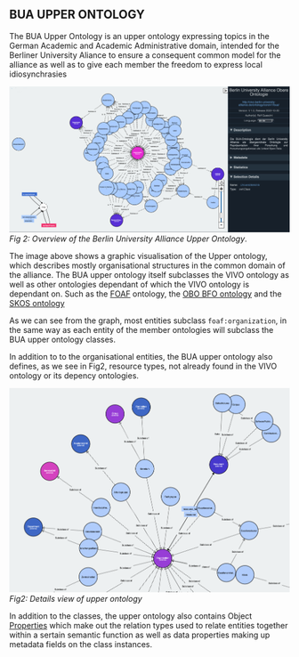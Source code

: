 ## BUA UPPER ONTOLOGY

The BUA Upper Ontology is an upper ontology expressing topics in the German Academic and Academic Administrative domain, intended for the Berliner University Aliance to ensure a consequent common model for the alliance as well as to give each member the freedom to express local idiosynchrasies

![Fig1: Overview of the Berlin University Alliance Upper Ontology](images/bua-upper-vowl.png)
*Fig 2: Overview of the Berlin University Alliance Upper Ontology*.

The image above shows a graphic visualisation of the Upper ontology, which describes mostly organisational structures in the common domain of the alliance.
The BUA upper ontology itself subclasses the VIVO ontology as well as other ontologies dependant of which the VIVO ontology is dependant on. Such as the [FOAF](http://xmlns.com/foaf/0.1/) ontology, the [OBO BFO ontology](https://ontobee.org/ontology/BFO)	and the [SKOS ontology](https://www.w3.org/2009/08/skos-reference/skos.html)

As we can see from the graph, most entities subclass `foaf:organization`, in the same way as each entity of the member ontologies will subclass the BUA upper ontology classes.

In addition to to the organisational entities, the BUA upper ontology also defines, as we see in Fig2, resource types, not already found in the VIVO ontology or its depency ontologies.

![Fig2: Details view of upper ontology](images/bua-vowl-details.png)
*Fig2: Details view of upper ontology*

In addition to the classes, the upper ontology also contains Object [Properties](https://www.w3.org/TR/owl-ref/#Property) which make out the relation types used to relate entities together within a sertain semantic function as well as data properties making up metadata fields on the class instances.